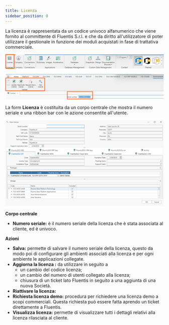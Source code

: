 ```yaml
---
title: Licenza
sidebar_position: 0
---
```


La licenza è rappresentata da un codice univoco alfanumerico che viene fornito al committente di Fluentis S.r.l. e che da diritto all'utilizzatore di poter utilizzare il gestionale in funzione dei moduli acquistati in fase di trattativa commerciale.

![](../../../static/images/20241204112048.png)

![](../../../static/images/20241216141938.png)

La form **Licenza** è costituita da un corpo centrale che mostra il numero seriale e una ribbon bar con le azione consentite all'utente.

![](../../../static/images/20241216142334.png)

**Corpo centrale**
* **Numero seriale:** è il numero seriale della licenza che è stata associata al cliente, ed è univoco.

**Azioni**
* **Salva:** permette di salvare il numero seriale della licenza, questo da modo poi di configurare gli ambienti associati alla licenza e per ogni ambiente le applicazioni collegate.
* **Aggiorna la licenza :** da utilizzare in seguito a
    - un cambio del codice licenza;
    - un cambio del numero di utenti collegato alla licenza;
    - chiusura di un ticket lato Fluentis in seguito a una aggiunta di una nuova Società.
* **Riattivare la licenza:** <!--modifiche alla struttura hardware del server invalidano la licenza che blocca l'esecuzione dell'applicativo. Per poter riattivare la licenza è necessario inserire un codice fornito da Fluentis.-->
* **Richiesta licenza demo:** procedura per richiedere una licenza demo a scopi commerciali. Questa richiesta può essere fatta aprendo un ticket direttamente a Fluentis.
* **Visualizza licenza:** permette di visualizzare tutti i dettagli relativi alla licenza rilasciata al cliente.


